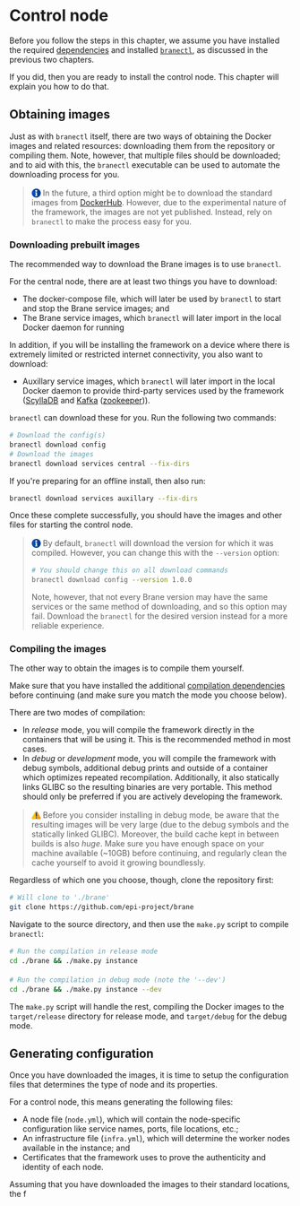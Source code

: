 # Control node
Before you follow the steps in this chapter, we assume you have installed the required [dependencies](./dependencies.md) and installed [`branectl`](./branectl.md), as discussed in the previous two chapters.

If you did, then you are ready to install the control node. This chapter will explain you how to do that.


## Obtaining images
Just as with `branectl` itself, there are two ways of obtaining the Docker images and related resources: downloading them from the repository or compiling them. Note, however, that multiple files should be downloaded; and to aid with this, the `branectl` executable can be used to automate the downloading process for you.

> <img src="../../assets/img/info.png" alt="info" width="16" style="margin-top: 3px; margin-bottom: -3px"/> In the future, a third option might be to download the standard images from [DockerHub](https://hub.docker.com/). However, due to the experimental nature of the framework, the images are not yet published. Instead, rely on `branectl` to make the process easy for you.


### Downloading prebuilt images
The recommended way to download the Brane images is to use `branectl`.

For the central node, there are at least two things you have to download:
- The docker-compose file, which will later be used by `branectl` to start and stop the Brane service images; and
- The Brane service images, which `branectl` will later import in the local Docker daemon for running

In addition, if you will be installing the framework on a device where there is extremely limited or restricted internet connectivity, you also want to download:
- Auxillary service images, which `branectl` will later import in the local Docker daemon to provide third-party services used by the framework ([ScyllaDB](https://www.scylladb.com/) and [Kafka](https://kafka.apache.org/) ([zookeeper](https://kafka.apache.org/quickstart))).

`branectl` can download these for you. Run the following two commands:
```bash
# Download the config(s)
branectl download config
# Download the images
branectl download services central --fix-dirs
```

If you're preparing for an offline install, then also run:
```bash
branectl download services auxillary --fix-dirs
```

Once these complete successfully, you should have the images and other files for starting the control node.

> <img src="../../assets/img/info.png" alt="info" width="16" style="margin-top: 3px; margin-bottom: -3px"/> By default, `branectl` will download the version for which it was compiled. However, you can change this with the `--version` option:
> ```bash
> # You should change this on all download commands
> branectl download config --version 1.0.0
> ```
> 
> Note, however, that not every Brane version may have the same services or the same method of downloading, and so this option may fail. Download the `branectl` for the desired version instead for a more reliable experience.


### Compiling the images
The other way to obtain the images is to compile them yourself.

Make sure that you have installed the additional [compilation dependencies](./dependencies.md#compilation-dependencies) before continuing (and make sure you match the mode you choose below).

There are two modes of compilation:
- In _release_ mode, you will compile the framework directly in the containers that will be using it. This is the recommended method in most cases.
- In _debug_ or _development_ mode, you will compile the framework with debug symbols, additional debug prints and outside of a container which optimizes repeated recompilation. Additionally, it also statically links GLIBC so the resulting binaries are very portable. This method should only be preferred if you are actively developing the framework.

> <img src="../../assets/img/warning.png" alt="warning" width="16" style="margin-top: 3px; margin-bottom: -3px"/> Before you consider installing in debug mode, be aware that the resulting images will be very large (due to the debug symbols and the statically linked GLIBC). Moreover, the build cache kept in between builds is also _huge_. Make sure you have enough space on your machine available (~10GB) before continuing, and regularly clean the cache yourself to avoid it growing boundlessly.

Regardless of which one you choose, though, clone the repository first:
```bash
# Will clone to './brane'
git clone https://github.com/epi-project/brane
```

Navigate to the source directory, and then use the `make.py` script to compile `branectl`:
```bash
# Run the compilation in release mode
cd ./brane && ./make.py instance

# Run the compilation in debug mode (note the '--dev')
cd ./brane && ./make.py instance --dev
```

The `make.py` script will handle the rest, compiling the Docker images to the `target/release` directory for release mode, and `target/debug` for the debug mode.


## Generating configuration
Once you have downloaded the images, it is time to setup the configuration files that determines the type of node and its properties.

For a control node, this means generating the following files:
- A node file (`node.yml`), which will contain the node-specific configuration like service names, ports, file locations, etc.;
- An infrastructure file (`infra.yml`), which will determine the worker nodes available in the instance; and
- Certificates that the framework uses to prove the authenticity and identity of each node.

Assuming that you have downloaded the images to their standard locations, the f
